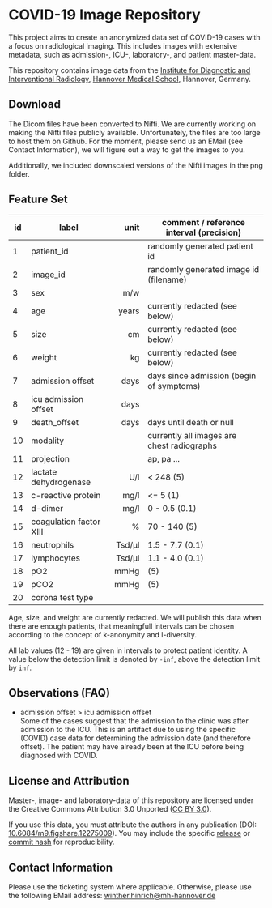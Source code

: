 COVID-19 Image Repository
=========================
This project aims to create an anonymized data set of COVID-19 cases with a focus on radiological imaging. This includes images with extensive metadata, such as admission-, ICU-, laboratory-, and patient master-data.

This repository contains image data from the [Institute for Diagnostic and Interventional Radiology][radiology mhh], [Hannover Medical School][mhh], Hannover, Germany.


Download
--------
The Dicom files have been converted to Nifti. We are currently working on making the Nifti files publicly available. Unfortunately, the files are too large to host them on Github. For the moment, please send us an EMail (see Contact Information), we will figure out a way to get the images to you.

Additionally, we included downscaled versions of the Nifti images in the png folder.


Feature Set
-----------

| id |          label          |   unit | comment / reference interval (precision)   |
| -- | ----------------------- | -----: | ------------------------------------------ |
| 1  | patient_id              |        | randomly generated patient id              |
| 2  | image_id                |        | randomly generated image id (filename)     |
| 3  | sex                     |   m/w  |                                            |
| 4  | age                     | years  | currently redacted (see below)             |
| 5  | size                    |    cm  | currently redacted (see below)             |
| 6  | weight                  |    kg  | currently redacted (see below)             |
| 7  | admission offset        |  days  | days since admission (begin of symptoms)   |
| 8  | icu admission offset    |  days  |                                            |
| 9  | death_offset            |  days  | days until death or null                   |
| 10 | modality                |        | currently all images are chest radiographs |
| 11 | projection              |        | ap, pa ...                                 |
| 12 | lactate dehydrogenase   |   U/l  | < 248 (5)                                  |
| 13 | c-reactive protein      |  mg/l  | <= 5 (1)                                   |
| 14 | d-dimer                 |  mg/l  | 0 - 0.5 (0.1)                              |
| 15 | coagulation factor XIII |     %  | 70 - 140 (5)                               |
| 16 | neutrophils             | Tsd/µl | 1.5 - 7.7 (0.1)                            |
| 17 | lymphocytes             | Tsd/µl | 1.1 - 4.0 (0.1)                            |
| 18 | pO2                     |   mmHg | (5)                                        |
| 19 | pCO2                    |   mmHg | (5)                                        |
| 20 | corona test type        |        |                                            |

Age, size, and weight are currently redacted. We will publish this data when there are enough patients, that meaningfull intervals can be chosen according to the concept of k-anonymity and l-diversity. 

All lab values (12 - 19) are given in intervals to protect patient identity. A value below the detection limit is denoted by `-inf`, above the detection limit by `inf`.


Observations (FAQ)
------------------
  - admission offset > icu admission offset  
    Some of the cases suggest that the admission to the clinic was after admission to the ICU. This is an artifact due to using the specific (COVID) case data for determining the admission date (and therefore offset). The patient may have already been at the ICU before being diagnosed with COVID.


License and Attribution
-----------------------
Master-, image- and laboratory-data of this repository are licensed under the Creative Commons Attribution 3.0 Unported ([CC BY 3.0]).

If you use this data, you must attribute the authors in any publication (DOI: [10.6084/m9.figshare.12275009][DOI]). You may include the specific [release] or [commit hash][commits] for reproducibility.


Contact Information
-------------------
Please use the ticketing system where applicable. Otherwise, please use the following EMail address: winther.hinrich@mh-hannover.de



[radiology mhh]: https://www.mhh.de/institute-zentren-forschungseinrichtungen/institut-fuer-diagnostische-und-interventionelle-radiologie
[mhh]:       https://www.mhh.de/
[CC BY 3.0]: https://creativecommons.org/licenses/by/3.0/
[DOI]:       https://doi.org/10.6084/m9.figshare.12275009
[release]:   https://github.com/ml-workgroup/covid-19-image-repository/releases
[commits]:   https://github.com/ml-workgroup/covid-19-image-repository/commits/
